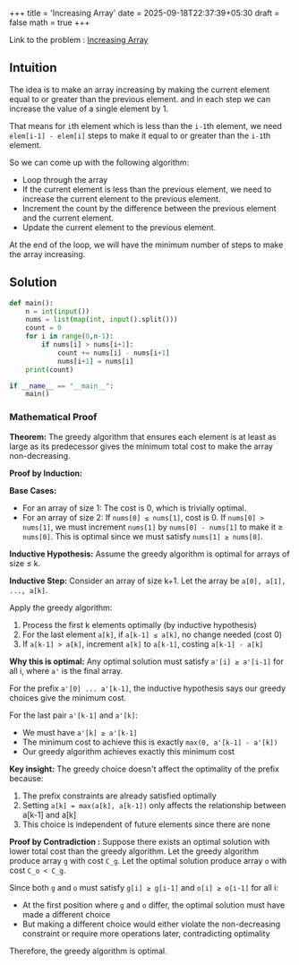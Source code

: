 +++
title = 'Increasing Array'
date = 2025-09-18T22:37:39+05:30
draft = false
math = true
+++

Link to the problem : [Increasing Array](https://cses.fi/problemset/task/1094)

## Intuition
The idea is to make an array increasing by making the current element equal to or greater than the previous element.
and in each step we can increase the value of a single element by 1.

That means for `i`th element which is less than the `i-1`th element, we need `elem[i-1] - elem[i]` steps to make it equal to or greater than the `i-1`th element.

So we can come up with the following algorithm:
- Loop through the array
- If the current element is less than the previous element, we need to increase the current element to the previous element.
- Increment the count by the difference between the previous element and the current element.
- Update the current element to the previous element.

At the end of the loop, we will have the minimum number of steps to make the array increasing.

## Solution
```python
def main():
    n = int(input())
    nums = list(map(int, input().split()))
    count = 0
    for i in range(0,n-1):
        if nums[i] > nums[i+1]:
            count += nums[i] - nums[i+1]
            nums[i+1] = nums[i]
    print(count)

if __name__ == "__main__":
    main()
```

### Mathematical Proof

**Theorem:** The greedy algorithm that ensures each element is at least as large as its predecessor gives the minimum total cost to make the array non-decreasing.

**Proof by Induction:**

**Base Cases:**
- For an array of size 1: The cost is 0, which is trivially optimal.
- For an array of size 2: If `nums[0] ≤ nums[1]`, cost is 0. If `nums[0] > nums[1]`, we must increment `nums[1]` by `nums[0] - nums[1]` to make it ≥ `nums[0]`. This is optimal since we must satisfy `nums[1] ≥ nums[0]`.

**Inductive Hypothesis:** Assume the greedy algorithm is optimal for arrays of size ≤ k.

**Inductive Step:** Consider an array of size k+1. Let the array be `a[0], a[1], ..., a[k]`.

Apply the greedy algorithm:
1. Process the first k elements optimally (by inductive hypothesis)
2. For the last element `a[k]`, if `a[k-1] ≤ a[k]`, no change needed (cost 0)
3. If `a[k-1] > a[k]`, increment `a[k]` to `a[k-1]`, costing `a[k-1] - a[k]`

**Why this is optimal:** Any optimal solution must satisfy `a'[i] ≥ a'[i-1]` for all i, where `a'` is the final array.

For the prefix `a'[0] ... a'[k-1]`, the inductive hypothesis says our greedy choices give the minimum cost.

For the last pair `a'[k-1]` and `a'[k]`:
- We must have `a'[k] ≥ a'[k-1]`
- The minimum cost to achieve this is exactly `max(0, a'[k-1] - a'[k])`
- Our greedy algorithm achieves exactly this minimum cost

**Key insight:** The greedy choice doesn't affect the optimality of the prefix because:
1. The prefix constraints are already satisfied optimally
2. Setting `a[k] = max(a[k], a[k-1])` only affects the relationship between a[k-1] and a[k]
3. This choice is independent of future elements since there are none

**Proof by Contradiction :**
Suppose there exists an optimal solution with lower total cost than the greedy algorithm.
Let the greedy algorithm produce array `g` with cost `C_g`.
Let the optimal solution produce array `o` with cost `C_o < C_g`.

Since both `g` and `o` must satisfy `g[i] ≥ g[i-1]` and `o[i] ≥ o[i-1]` for all i:
- At the first position where `g` and `o` differ, the optimal solution must have made a different choice
- But making a different choice would either violate the non-decreasing constraint or require more operations later, contradicting optimality

Therefore, the greedy algorithm is optimal.

